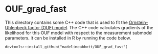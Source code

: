 # OUF_grad_fast

This directory contains some C++ code that is used to fit the [Ornstein-Uhlenbeck factor (OUF) model](https://github.com/madelineabbott/OUF).  The C++ code calculates gradients of the likelihood for this OUF model with respect to the measurement submodel parameters.  It can be installed in R by running the code below.
```
devtools::install_github("madelineabbott/OUF_grad_fast")
```
